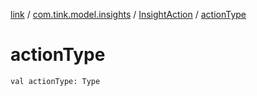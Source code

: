 [link](../../index.md) / [com.tink.model.insights](../index.md) / [InsightAction](index.md) / [actionType](./action-type.md)

# actionType

`val actionType: Type`